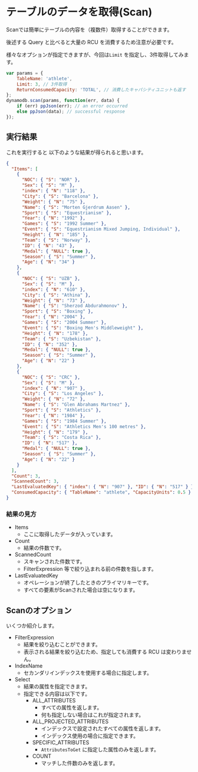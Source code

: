 # テーブルのデータを取得(Scan)

Scanでは簡単にテーブルの内容を（複数件）取得することができます。

後述する Query と比べると大量の RCU を消費するため注意が必要です。

様々なオプションが指定できますが、今回は`Limit` を指定し、3件取得してみます。

```jsx
var params = {
    TableName: 'athlete',
    Limit: 3, // 3件取得
    ReturnConsumedCapacity: 'TOTAL', // 消費したキャパシティユニットも返す
};
dynamodb.scan(params, function(err, data) {
    if (err) ppJson(err); // an error occurred
    else ppJson(data); // successful response
});
```

## 実行結果

これを実行すると
以下のような結果が得られると思います。

```json
{
  "Items": [
    {
      "NOC": { "S": "NOR" },
      "Sex": { "S": "M" },
      "index": { "N": "118" },
      "City": { "S": "Barcelona" },
      "Weight": { "N": "75" },
      "Name": { "S": "Morten Gjerdrum Aasen" },
      "Sport": { "S": "Equestrianism" },
      "Year": { "N": "1992" },
      "Games": { "S": "1992 Summer" },
      "Event": { "S": "Equestrianism Mixed Jumping, Individual" },
      "Height": { "N": "185" },
      "Team": { "S": "Norway" },
      "ID": { "N": "43" },
      "Medal": { "NULL": true },
      "Season": { "S": "Summer" },
      "Age": { "N": "34" }
    },
    {
      "NOC": { "S": "UZB" },
      "Sex": { "S": "M" },
      "index": { "N": "610" },
      "City": { "S": "Athina" },
      "Weight": { "N": "73" },
      "Name": { "S": "Sherzod Abdurahmonov" },
      "Sport": { "S": "Boxing" },
      "Year": { "N": "2004" },
      "Games": { "S": "2004 Summer" },
      "Event": { "S": "Boxing Men's Middleweight" },
      "Height": { "N": "178" },
      "Team": { "S": "Uzbekistan" },
      "ID": { "N": "352" },
      "Medal": { "NULL": true },
      "Season": { "S": "Summer" },
      "Age": { "N": "22" }
    },
    {
      "NOC": { "S": "CRC" },
      "Sex": { "S": "M" },
      "index": { "N": "907" },
      "City": { "S": "Los Angeles" },
      "Weight": { "N": "72" },
      "Name": { "S": "Glen Abrahams Martnez" },
      "Sport": { "S": "Athletics" },
      "Year": { "N": "1984" },
      "Games": { "S": "1984 Summer" },
      "Event": { "S": "Athletics Men's 100 metres" },
      "Height": { "N": "179" },
      "Team": { "S": "Costa Rica" },
      "ID": { "N": "517" },
      "Medal": { "NULL": true },
      "Season": { "S": "Summer" },
      "Age": { "N": "22" }
    }
  ],
  "Count": 3,
  "ScannedCount": 3,
  "LastEvaluatedKey": { "index": { "N": "907" }, "ID": { "N": "517" } },
  "ConsumedCapacity": { "TableName": "athlete", "CapacityUnits": 0.5 }
}
```

### 結果の見方
- Items
  - ここに取得したデータが入っています。
- Count
  - 結果の件数です。
- ScannedCount
  - スキャンされた件数です。
  - FilterExpression 等で絞り込まれる前の件数を指します。
- LastEvaluatedKey
  - オペレーションが終了したときのプライマリキーです。
  - すべての要素がScanされた場合は空になります。

## Scanのオプション
いくつか紹介します。

- FilterExpression
  - 結果を絞り込むことができます。
  - 表示される結果を絞り込むため、指定しても消費する RCU は変わりません。
- IndexName
  - セカンダリインデックスを使用する場合に指定します。
- Select
  - 結果の属性を指定できます。
  - 指定できる内容は以下です。
    - ALL_ATTRIBUTES
      - すべての属性を返します。
      - 何も指定しない場合はこれが指定されます。
    - ALL_PROJECTED_ATTRIBUTES
      - インデックスで設定されたすべての属性を返します。
      - インデックス使用の場合に指定できます。
    - SPECIFIC_ATTRIBUTES
      - `AttributesToGet` に指定した属性のみを返します。
    - COUNT
      - マッチした件数のみを返します。